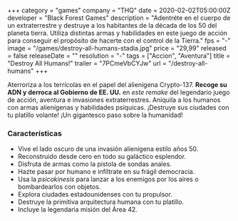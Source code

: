 +++
category = "games"
company = "THQ"
date = 2020-02-02T05:00:00Z
developer = "Black Forest Games"
description = "Adentréte en el cuerpo de un extraterrestre y destruye a los habitantes de la década de los 50 del planeta tierra. Utiliza distintas armas y habilidades en este juego de acción para conseguir el propósito de hacerte con el control de la Tierra."
fps = "-"
image = "/games/destroy-all-humans-stadia.jpg"
price = "29,99"
released = false
releaseDate = ""
resolution = "-"
tags = ["Accion", "Aventura"]
title = "Destroy All Humans!"
trailer = "7PCmeVbCYJw"
url = "/destroy-all-humans"
+++

Aterroriza a los terrícolas en el papel del alienígena Crypto-137. **Recoge su ADN y derroca al Gobierno de EE. UU.** en _este remake_ del legendario juego de acción, aventura e invasiones extraterrestres. Aniquila a los humanos con armas alienígenas y habilidades psíquicas. ¡Destruye sus ciudades con tu platillo volante! ¡Un gigantesco paso sobre la humanidad!

### Características
* Vive el lado oscuro de una invasión alienígena estilo años 50.
* Reconstruido desde cero en todo su galáctico esplendor.
* Disfruta de armas como la pistola de sondas anales.
* Hazte pasar por humano e infíltrate en su frágil democracia.
* Usa la _psicokinesis_ para lanzar a los enemigos por los aires o bombardearlos con objetos.
* Explora ciudades estadounidenses con tu propulsor.
* Destruye la primitiva arquitectura humana con tu platillo.
* Incluye la legendaria misión del Área 42.
